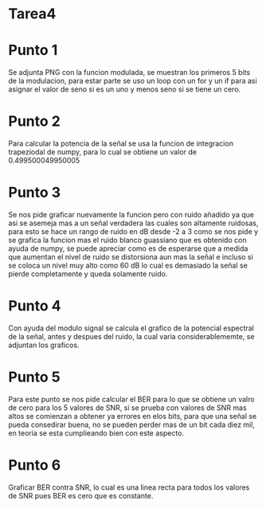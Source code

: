 # Tarea4

# Punto 1

Se adjunta PNG con la funcion modulada, se muestran los primeros 5 bits de la modulacion, para estar parte se uso un loop con un for y un if para asi asignar el valor de seno si es un uno y menos seno si se tiene un cero.

# Punto 2

Para calcular la potencia de la señal se usa la funcion de integracion trapeziodal de numpy, para lo cual se obtiene un valor de 0.499500049950005

# Punto 3

Se nos pide graficar nuevamente la funcion  pero con ruido añadido ya que asi se asemeja mas a un señal verdadera las cuales son altamente ruidosas, para esto se hace un rango de ruido en dB desde -2 a 3 como se nos pide y se grafica la funcion mas el ruido blanco guassiano que es obtenido con ayuda de numpy, se puede apreciar como es de esperarse que a medida que aumentan el nivel de ruido se distorsiona aun mas la señal e incluso si se coloca un nivel muy alto como 60 dB lo cual es demasiado la señal se pierde completamente y queda solamente ruido.

# Punto 4

Con ayuda del modulo signal se calcula el grafico de la potencial espectral de la señal, antes y despues del ruido, la cual varia considerablememte, se adjuntan los graficos.

# Punto 5

Para este punto se nos pide calcular el BER para lo que se obtiene un valro de cero para los 5 valores de SNR, si se prueba con valores de SNR mas altos se comienzan a obtener ya errores en elos bits, para que una señal se pueda consedirar buena, no se pueden perder mas de un bit cada diez mil, en teoria se esta cumplieando bien con este aspecto.

# Punto 6

Graficar BER contra SNR, lo cual es una linea recta para todos los valores de SNR pues BER es cero que es constante.
